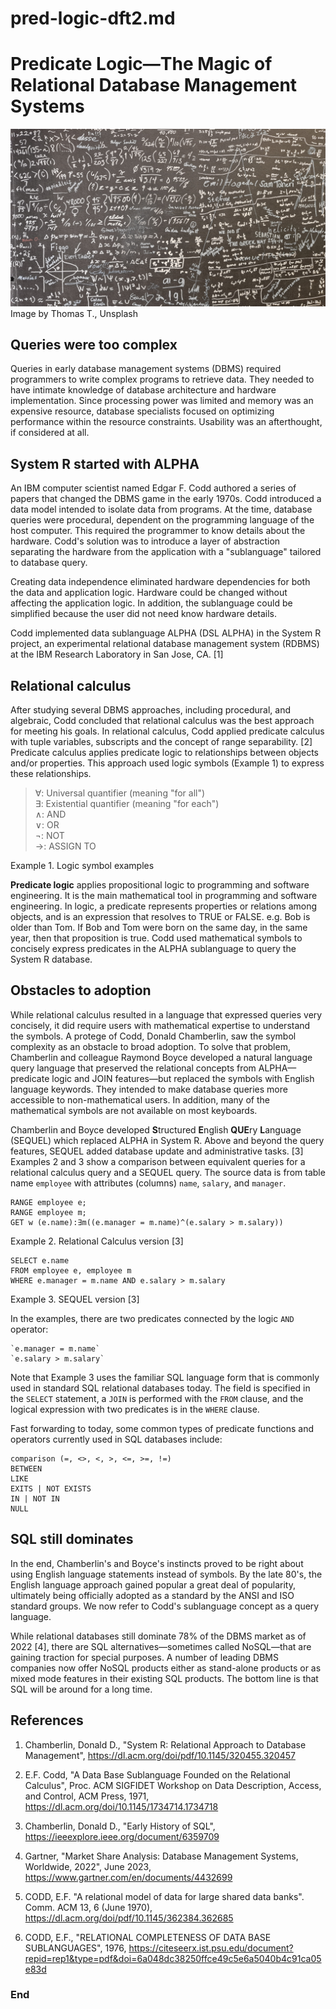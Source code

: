 # pred-logic-dft2.md  

# Predicate Logic&mdash;The Magic of Relational Database Management Systems  

![Calculus image by Thomas T. @unsplash](images/thomas-t-unsplash.jpg)  
Image by Thomas T., Unsplash   

## Queries were too complex  

Queries in early database management systems (DBMS) required programmers to write complex programs to retrieve data. They needed to have intimate knowledge of database architecture and hardware implementation. Since processing power was limited and memory was an expensive resource, database specialists focused on optimizing performance within the resource constraints. Usability was an afterthought, if considered at all.  

## System R started with ALPHA  

An IBM computer scientist named Edgar F. Codd authored a series of papers that changed the DBMS game in the early 1970s. Codd introduced a data model intended to isolate data from programs. At the time, database queries were procedural, dependent on the programming language of the host computer. This required the programmer to know details about the hardware. Codd's solution was to introduce a layer of abstraction separating the hardware from the application with a "sublanguage" tailored to database query.  

Creating data independence eliminated hardware dependencies for both the data and application logic. Hardware could be changed without affecting the application logic. In addition, the sublanguage could be simplified because the user did not need know hardware details.  
 
Codd implemented data sublanguage ALPHA (DSL ALPHA) in the System R project, an experimental relational database management system (RDBMS) at the IBM Research Laboratory in San Jose, CA. [1]  

## Relational calculus  

After studying several DBMS approaches, including procedural, and algebraic, Codd concluded that relational calculus was the best approach for meeting his goals. In relational calculus, Codd  applied  predicate calculus with tuple variables, subscripts and the concept of range separability. [2] Predicate calculus applies predicate logic to relationships between objects and/or properties. This approach used logic symbols (Example 1) to express these relationships.     
  
>∀: Universal quantifier (meaning "for all")  
>∃: Existential quantifier (meaning "for each")  
>∧: AND  
>∨: OR  
>¬: NOT  
>→: ASSIGN TO  

Example 1. Logic symbol examples  

**Predicate logic** applies propositional logic to programming and software engineering. It is the main mathematical tool in programming and software engineering. In logic, a predicate represents properties or relations among objects, and is an expression that resolves to TRUE or FALSE. e.g. Bob is older than Tom. If Bob and Tom were born on the same day, in the same year, then that proposition is true. Codd used mathematical symbols to concisely express predicates in the ALPHA sublanguage to query the System R database.  

## Obstacles to adoption  

While relational calculus resulted in a language that expressed queries very concisely, it did require users with mathematical expertise to understand the symbols. A protege of Codd, Donald Chamberlin, saw the symbol complexity as an obstacle to broad adoption. To solve that problem, Chamberlin and colleague Raymond Boyce developed a natural language query language that preserved the relational concepts from ALPHA&mdash;predicate logic and JOIN features&mdash;but replaced the symbols with English language keywords. They intended to make database queries more accessible to non-mathematical users. In addition, many of the mathematical symbols are not available on most keyboards.  

Chamberlin and Boyce developed **S**tructured **E**nglish **QUE**ry **L**anguage (SEQUEL) which replaced ALPHA in System R. Above and beyond the query features, SEQUEL added database update and administrative tasks. [3] Examples 2 and 3 show a comparison between equivalent queries for a relational calculus query and a SEQUEL query. The source data is from table name `employee` with attributes (columns) `name`, `salary`, and `manager`.  

```
RANGE employee e;  
RANGE employee m;  
GET w (e.name):∃m((e.manager = m.name)^(e.salary > m.salary))  
```
Example 2. Relational Calculus version [3]  

```
SELECT e.name  
FROM employee e, employee m  
WHERE e.manager = m.name AND e.salary > m.salary  
```
Example 3. SEQUEL version [3]  

In the examples, there are two predicates connected by the logic `AND` operator:  

```
`e.manager = m.name`  
`e.salary > m.salary`  
```

Note that Example 3 uses the familiar SQL language form that is commonly used in standard SQL relational databases today. The field is specified in the `SELECT` statement, a `JOIN` is performed with the `FROM` clause, and the logical expression with two predicates is in the `WHERE` clause.  

Fast forwarding to today, some common types of predicate functions and operators currently used in SQL databases include:  

```
comparison (=, <>, <, >, <=, >=, !=)  
BETWEEN  
LIKE  
EXITS | NOT EXISTS  
IN | NOT IN  
NULL  
```

## SQL still dominates  

In the end, Chamberlin's and Boyce's instincts proved to be right about using English language statements instead of symbols. By the late 80's, the English language approach gained popular a great deal of popularity, ultimately being officially adopted as a standard by the ANSI and ISO standard groups. We now refer to Codd's sublanguage concept as a query language.  

While relational databases still dominate 78% of the DBMS market as of 2022 [4], there are SQL alternatives&mdash;sometimes called NoSQL&mdash;that are gaining traction for special purposes. A number of leading DBMS companies now offer NoSQL products either as stand-alone products or as mixed mode features in their existing SQL products. The bottom line is that SQL will be around for a long time.   


## References  

1. Chamberlin, Donald D., "System R: Relational Approach to Database Management", https://dl.acm.org/doi/pdf/10.1145/320455.320457  

2. E.F. Codd, "A Data Base Sublanguage Founded on the Relational Calculus", Proc. ACM SIGFIDET Workshop on Data Description, Access, and Control, ACM Press, 1971, https://dl.acm.org/doi/10.1145/1734714.1734718  

3. Chamberlin, Donald D., "Early History of SQL", https://ieeexplore.ieee.org/document/6359709  

4. Gartner, "Market Share Analysis: Database Management Systems, Worldwide, 2022", June 2023, https://www.gartner.com/en/documents/4432699  

5.  CODD, E.F. "A relational model of data for large shared data banks". Comm. ACM 13, 6 (June 1970), https://dl.acm.org/doi/pdf/10.1145/362384.362685  

6. CODD, E.F., "RELATIONAL COMPLETENESS OF DATA BASE SUBLANGUAGES", 1976, https://citeseerx.ist.psu.edu/document?repid=rep1&type=pdf&doi=6a048dc38250ffce49c5e6a5040b4c91ca05e83d  


### End  
